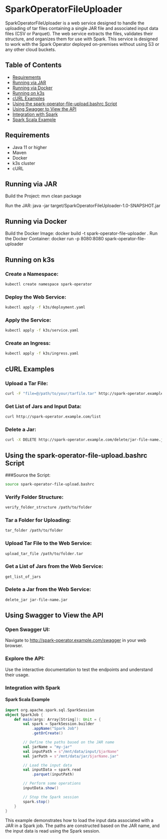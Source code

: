 # SparkOperatorFileUploader
SparkOperatorFileUploader is a web service designed to handle the uploading of tar files containing a single JAR file and associated input data files (CSV or Parquet). The web service extracts the files, validates their structure, and organizes them for use with Spark. This service is designed to work with the Spark Operator deployed on-premises without using S3 or any other cloud buckets.

## Table of Contents
 - [Requirements](#requirements)
 - [Running via JAR](#running-via-jar)
 - [Running via Docker](#running-via-docker)
 - [Running on k3s](#running-on-k3s)
 - [cURL Examples](#curl-examples)
 - [Using the spark-operator-file-upload.bashrc Script](#using-the-spark-operator-file-uploadbashrc-script)
 - [Using Swagger to View the API](#using-swagger-to-view-the-api)
 - [Integration with Spark](#integration-with-spark)
 - [Spark Scala Example](#spark-scala-example)
 
## Requirements
 - Java 11 or higher
 - Maven
 - Docker
 - k3s cluster
 - cURL

## Running via JAR
Build the Project:
mvn clean package

Run the JAR:
java -jar target/SparkOperatorFileUploader-1.0-SNAPSHOT.jar

## Running via Docker
Build the Docker Image:
docker build -t spark-operator-file-uploader .
Run the Docker Container:
docker run -p 8080:8080 spark-operator-file-uploader

## Running on k3s
### Create a Namespace:
```sh
kubectl create namespace spark-operator
```
### Deploy the Web Service:
```sh
kubectl apply -f k3s/deployment.yaml
```
### Apply the Service:
```sh
kubectl apply -f k3s/service.yaml
```
### Create an Ingress:
```sh
kubectl apply -f k3s/ingress.yaml
```
## cURL Examples
### Upload a Tar File:
```sh
curl -F "file=@/path/to/your/tarfile.tar" http://spark-operator.example.com/upload
```

### Get List of Jars and Input Data:
```sh
curl http://spark-operator.example.com/list
```

### Delete a Jar:
```sh
curl -X DELETE http://spark-operator.example.com/delete/jar-file-name.jar
```

## Using the spark-operator-file-upload.bashrc Script
###Source the Script:
```sh
source spark-operator-file-upload.bashrc
```
### Verify Folder Structure:
```sh
verify_folder_structure /path/to/folder
```
### Tar a Folder for Uploading:
```sh
tar_folder /path/to/folder
```
### Upload Tar File to the Web Service:
```sh
upload_tar_file /path/to/folder.tar
```

### Get a List of Jars from the Web Service:
```sh
get_list_of_jars
```
### Delete a Jar from the Web Service:
```sh
delete_jar jar-file-name.jar
```
## Using Swagger to View the API
### Open Swagger UI:

Navigate to http://spark-operator.example.com/swagger in your web browser.

### Explore the API:
Use the interactive documentation to test the endpoints and understand their usage.


### Integration with Spark

#### Spark Scala Example
```scala
import org.apache.spark.sql.SparkSession
object SparkJob {
    def main(args: Array[String]): Unit = {
        val spark = SparkSession.builder
            .appName("Spark Job")
            .getOrCreate()

        // Define the paths based on the JAR name
        val jarName = "my-jar"
        val inputPath = s"/mnt/data/input/$jarName"
        val jarPath = s"/mnt/data/jar/$jarName.jar"

        // Load the input data
        val inputData = spark.read
            .parquet(inputPath)

        // Perform some operations
        inputData.show()

        // Stop the Spark session
        spark.stop()
    }
}
```
This example demonstrates how to load the input data associated with a JAR in a Spark job. The paths are constructed based on the JAR name, and the input data is read using the Spark session.


